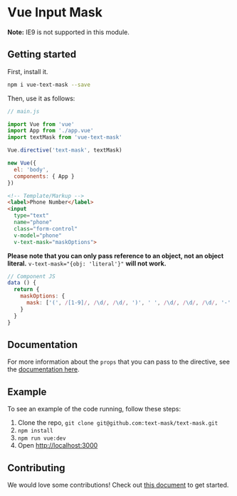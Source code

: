 # Vue Input Mask

**Note:** IE9 is not supported in this module.

## Getting started

First, install it.

```bash
npm i vue-text-mask --save
```

Then, use it as follows:

```js
// main.js

import Vue from 'vue'
import App from './app.vue'
import textMask from 'vue-text-mask'

Vue.directive('text-mask', textMask)

new Vue({
  el: 'body',
  components: { App }
})
```

```html
<!-- Template/Markup -->
<label>Phone Number</label>
<input
  type="text"
  name="phone"
  class="form-control"
  v-model="phone"
  v-text-mask="maskOptions">
```

**Please note that you can only pass reference to an object, not an object literal.**
`v-text-mask="{obj: 'literal'}"` **will not work.**

```js
// Component JS
data () {
  return {
    maskOptions: {
      mask: ['(', /[1-9]/, /\d/, /\d/, ')', ' ', /\d/, /\d/, /\d/, '-', /\d/, /\d/, /\d/, /\d/]
    }
  }
}
```

## Documentation

For more information about the `props` that you can pass to the directive, see
the [documentation here](https://github.com/text-mask/text-mask/blob/master/componentDocumentation.md#readme).

## Example

To see an example of the code running, follow these steps:

1. Clone the repo, `git clone git@github.com:text-mask/text-mask.git`
2. `npm install`
3. `npm run vue:dev`
4. Open [http://localhost:3000](http://localhost:3000)

## Contributing

We would love some contributions! Check out
[this document](https://github.com/text-mask/text-mask/blob/master/howToContribute.md#readme) to get started.
